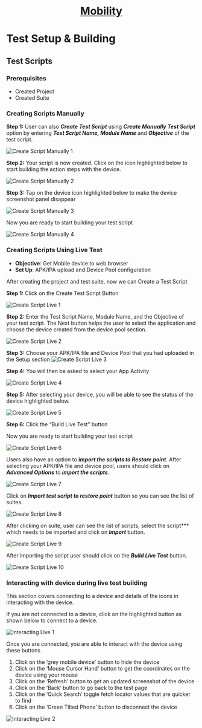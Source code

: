 <h1 style="text-align: center; text-decoration:underline; font-weight: bold;">Mobility</h1>

# Test Setup & Building

## Test Scripts <!-- {docsify-ignore} --> 

### Prerequisites 
- Created Project 
- Created Suite

### Creating Scripts Manually

**Step 1:** User can also ***Create Test Script*** using ***Create Manually Test Script*** option by entering ***Test Script Name, Module Name*** and ***Objective*** of the test script.

![Create Script Manually 1](../../_media/_mobileimages/Test_Script_Create_Manually_1.png)


**Step 2:** Your script is now created. Click on the icon highlighted below to start building the action steps with the device. 



![Create Script Manually 2](../../_media/_mobileimages/Test_Script_Create_Manually_2.png)


**Step 3:** Tap on the device icon highlighted below to make the device screenshot panel disappear 

![Create Script Manually 3](../../_media/_mobileimages/Test_Script_Create_Manually_3.png)

Now you are ready to start building your test script

![Create Script Manually 4](../../_media/_mobileimages/Test_Script_Create_Manually_4.png)

### Creating Scripts Using Live Test

- **Objective**: Get Mobile device to web browser
- **Set Up**: APK/IPA upload and Device Pool configuration

After creating the project and test suite, now we can Create a Test Script

**Step 1:** Click on the Create Test Script Button

![Create Script Live 1](../../_media/_mobileimages/Test_Script_Create_Live_1.png)


**Step 2:** Enter the Test Script Name, Module Name, and the Objective of your test script. The Next button helps the user to select the application and choose the device created from the device pool section. 

![Create Script Live 2](../../_media/_mobileimages/Test_Script_Create_Live_2.png)



**Step 3:** Choose your APK/IPA file and Device Pool that you had uploaded in the Setup section
![Create Script Live 3](../../_media/_mobileimages/Test_Script_Create_Live_3.png)


**Step 4:** You will then be asked to select your App Activity

![Create Script Live 4](../../_media/_mobileimages/Test_Script_Create_Live_4.png)


**Step 5:** After selecting your device, you will be able to see the status of the device highlighted below. 

![Create Script Live 5](../../_media/_mobileimages/Test_Script_Create_Live_5.png)


**Step 6:** Click the “Build Live Test” button

Now you are ready to start building your test script

![Create Script Live 6](../../_media/_mobileimages/Test_Script_Create_Live_6.png)


Users also have an option to ***import the scripts to Restore point***. After selecting your APK/IPA file and device pool, users should click on ***Advanced Options*** to ***import the scripts***.

![Create Script Live 7](../../_media/_mobileimages/Test_Script_Create_Live_7.png)


Click on ***Import test script to restore point*** button so you can see the list of suites.

![Create Script Live 8](../../_media/_mobileimages/Test_Script_Create_Live_8.png)

After clicking on suite, user can see the list of scripts, select the script*** which needs to be imported and click on ***Import*** button.

![Create Script Live 9](../../_media/_mobileimages/Test_Script_Create_Live_9.png)


After importing the script user should click on the ***Build Live Test*** button.

![Create Script Live 10](../../_media/_mobileimages/Test_Script_Create_Live_10.png)


### Interacting with device during live test building
This section covers connecting to a device and details of the icons in interacting with the device. 

If you are not connected to a device, click on the highlighted button as shown below to connect to a device.

![interacting Live 1](../../_media/_mobileimages/Test_Script_Interacting_Live_1.png)


Once you are connected, you are able to interact with the device using these buttons

1. Click on the ‘grey mobile device’ button to hide the device
2. Click on the ‘Mouse Cursor Hand’ button to get the coordinates on the device using your mouse
3. Click on the ‘Refresh’ button to get an updated screenshot of the device
4. Click on the ‘Back’ button to go back to the test page
5. Click on the ‘Quick Search’ toggle fetch locator values that are quicker to find
6. Click on the ‘Green Tilted Phone’ button to disconnect the device

![interacting Live 2](../../_media/_mobileimages/Test_Script_Interacting_Live_2.png)
